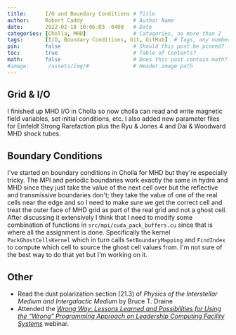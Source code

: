 ```yaml
---
title:      I/O and Boundary Conditions # Title
author:     Robert Caddy                # Author Name
date:       2022-02-18 10:06:03 -0400   # Date
categories: [Cholla, MHD]               # Catagories, no more than 2
tags:       [I/O, Boundary Conditions, Git, GitHub]  # Tags, any number
pin:        false                       # Should this post be pinned?
toc:        true                        # Table of Contents?
math:       false                       # Does this post contain math?
#image:      /assets/img/#              # Header image path
---
```


## Grid & I/O

I finished up MHD I/O in Cholla so now cholla can read and write magnetic field
variables, set initial conditions, etc. I also added new parameter files for
Einfeldt Strong Rarefaction plus the Ryu & Jones 4 and Dai & Woodward MHD shock
tubes.

## Boundary Conditions

I've started on boundary conditions in Cholla for MHD but they're especially
tricky. The MPI and periodic boundaries work exactly the same in hydro and MHD
since they just take the value of the next cell over but the reflective and
transmissive boundaries don't; they take the value of one of the real cells near
the edge and so I need to make sure we get the correct cell and treat the outer
face of MHD grid as part of the real grid and not a ghost cell. After discussing
it extensively I think that I need to modify some combination of functions in
`src/mpi/cuda_pack_buffers.cu` since that is where all the assignment is done.
Specifically the kernel `PackGhostCellsKernel` which in turn calls
`SetBoundaryMapping` and `FindIndex` to compute which cell to source the ghost
cell values from. I'm not sure of the best way to do that yet but I'm working on
it.

## Other

- Read the dust polarization section (21.3) of *Physics of the Interstellar
  Medium and Intergalactic Medium* by Bruce T. Draine
- Attended the *[Wrong Way: Lessons Learned and Possibilities for Using the “Wrong” Programming Approach on Leadership Computing Facility Systems](https://ideas-productivity.org/events/hpc-best-practices-webinars/)* webinar.
